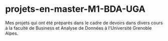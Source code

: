# projets-en-master-M1-BDA-UGA
Mes projets qui ont été préparés dans le cadre de devoirs dans divers cours à la faculté de Business et Analyse de Données à l'Université Grenoble Alpes.
